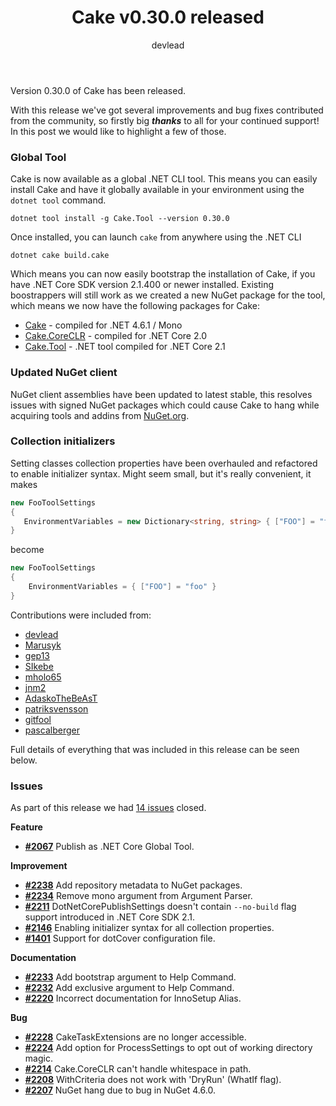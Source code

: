 ﻿---
title: Cake v0.30.0 released
category: Release Notes
author: devlead
---

Version 0.30.0 of Cake has been released.

With this release we've got several improvements and bug fixes contributed from the community, so firstly big _**thanks**_ to all for your continued support!
In this post we would like to highlight a few of those.

### Global Tool

Cake is now available as a global .NET CLI tool.
This means you can easily install Cake and have it globally available in your environment using the `dotnet tool` command.

```
dotnet tool install -g Cake.Tool --version 0.30.0
```

Once installed, you can launch `cake` from anywhere using the .NET CLI
```
dotnet cake build.cake
```

Which means you can now easily bootstrap the installation of Cake, if you have .NET Core SDK version 2.1.400 or newer installed.
Existing boostrappers will still work as we created a new NuGet package for the tool, which means we now have the following packages for Cake:

* [Cake](https://www.nuget.org/packages/Cake) - compiled for .NET 4.6.1 / Mono
* [Cake.CoreCLR](https://www.nuget.org/packages/Cake.CoreCLR) - compiled for .NET Core 2.0
* [Cake.Tool](https://www.nuget.org/packages/Cake.Tool) - .NET tool compiled for .NET Core 2.1

### Updated NuGet client

NuGet client assemblies have been updated to latest stable, this resolves issues with signed NuGet packages which could cause Cake to hang while acquiring tools and addins from [NuGet.org](https://www.nuget.org/).

### Collection initializers

Setting classes collection properties have been overhauled and refactored to enable initializer syntax. Might seem small, but it's really convenient, it makes
```csharp
new FooToolSettings
{
   EnvironmentVariables = new Dictionary<string, string> { ["FOO"] = "foo" }
}
```
become
```csharp
new FooToolSettings
{
    EnvironmentVariables = { ["FOO"] = "foo" }
}
```

Contributions were included from:

- [devlead](https://github.com/devlead)
- [Marusyk](https://github.com/Marusyk)
- [gep13](https://github.com/gep13)
- [SIkebe](https://github.com/SIkebe)
- [mholo65](https://github.com/mholo65)
- [jnm2](https://github.com/jnm2)
- [AdaskoTheBeAsT](https://github.com/AdaskoTheBeAsT)
- [patriksvensson](https://github.com/patriksvensson)
- [gitfool](https://github.com/gitfool)
- [pascalberger](https://github.com/pascalberger)

Full details of everything that was included in this release can be seen below.

<!--excerpt-->

### Issues

As part of this release we had [14 issues](https://github.com/cake-build/cake/milestone/53?closed=1) closed.

__Feature__

- [__#2067__](https://github.com/cake-build/cake/issues/2067) Publish as .NET Core Global Tool.

__Improvement__

- [__#2238__](https://github.com/cake-build/cake/issues/2238) Add repository metadata to NuGet packages.
- [__#2234__](https://github.com/cake-build/cake/issues/2234) Remove mono argument from Argument Parser.
- [__#2211__](https://github.com/cake-build/cake/issues/2211) DotNetCorePublishSettings doesn't contain `--no-build` flag support introduced in .NET Core SDK 2.1.
- [__#2146__](https://github.com/cake-build/cake/issues/2146) Enabling initializer syntax for all collection properties.
- [__#1401__](https://github.com/cake-build/cake/issues/1401) Support for dotCover configuration file.

__Documentation__

- [__#2233__](https://github.com/cake-build/cake/issues/2233) Add bootstrap argument to Help Command.
- [__#2232__](https://github.com/cake-build/cake/issues/2232) Add exclusive argument to Help Command.
- [__#2220__](https://github.com/cake-build/cake/issues/2220) Incorrect documentation for InnoSetup Alias.

__Bug__

- [__#2228__](https://github.com/cake-build/cake/issues/2228) CakeTaskExtensions are no longer accessible.
- [__#2224__](https://github.com/cake-build/cake/issues/2224) Add option for ProcessSettings to opt out of working directory magic.
- [__#2214__](https://github.com/cake-build/cake/issues/2214) Cake.CoreCLR can't handle whitespace in path.
- [__#2208__](https://github.com/cake-build/cake/issues/2208) WithCriteria<DataObject> does not work with 'DryRun' (WhatIf flag).
- [__#2207__](https://github.com/cake-build/cake/issues/2207) NuGet hang due to bug in NuGet 4.6.0.
